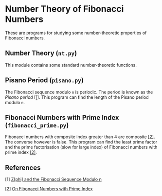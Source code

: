 # Number Theory of Fibonacci Numbers

These are programs for studying some number-theoretic properties of Fibonacci numbers.

## Number Theory (`nt.py`)

This module contains some standard number-theoretic functions.

## Pisano Period (`pisano.py`)

The Fibonacci sequence modulo `n` is periodic. The period is known as the *Pisano period* [[1]](#1). This program can find the length of the Pisano period modulo `n`.

## Fibonacci Numbers with Prime Index (`fibonacci_prime.py`)

Fibonacci numbers with composite index greater than 4 are composite [[2]](#2). The converse however is false. This program can find the least prime factor and the prime factorisation (slow for large index) of Fibonacci numbers with prime index [[2]](#2).

## References

<a id="1">[1]</a> [Z[phi] and the Fibonacci Sequence Modulo n](https://sriasat.files.wordpress.com/2012/12/fibonacci31.pdf)

<a id="2">[2]</a> [On Fibonacci Numbers with Prime Index](https://sriasat.files.wordpress.com/2012/12/fibonacci31.pdf)
